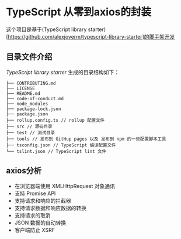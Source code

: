 # TypeScript 从零到axios的封装

这个项目是基于(TypeScript library starter)[https://github.com/alexjoverm/typescript-library-starter]的脚手架开发

## 目录文件介绍
_TypeScript library starter_  生成的目录结构如下：

```
├── CONTRIBUTING.md
├── LICENSE 
├── README.md
├── code-of-conduct.md
├── node_modules
├── package-lock.json
├── package.json
├── rollup.config.ts // rollup 配置文件
├── src // 源码目录
├── test // 测试目录
├── tools // 发布到 GitHup pages 以及 发布到 npm 的一些配置脚本工具
├── tsconfig.json // TypeScript 编译配置文件
└── tslint.json // TypeScript lint 文件
```

## axios分析

* 在浏览器端使用 XMLHttpRequest 对象通讯
* 支持 Promise API
* 支持请求和响应的拦截器
* 支持请求数据和响应数据的转换
* 支持请求的取消
* JSON 数据的自动转换
* 客户端防止 XSRF
